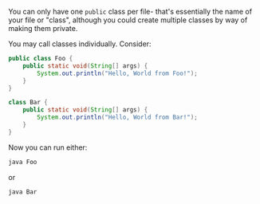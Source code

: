 You can only have one `public` class per file- that's essentially the name of your file or "class", although you could create multiple classes by way of making them private.

You may call classes individually. Consider:

```Java
public class Foo {
	public static void(String[] args) {
		System.out.println("Hello, World from Foo!");	
	}
}

class Bar {
	public static void(String[] args) {
		System.out.println("Hello, World from Bar!");
	}
}
```

Now you can run either:
```bash
java Foo
```
or
```bash
java Bar
```

